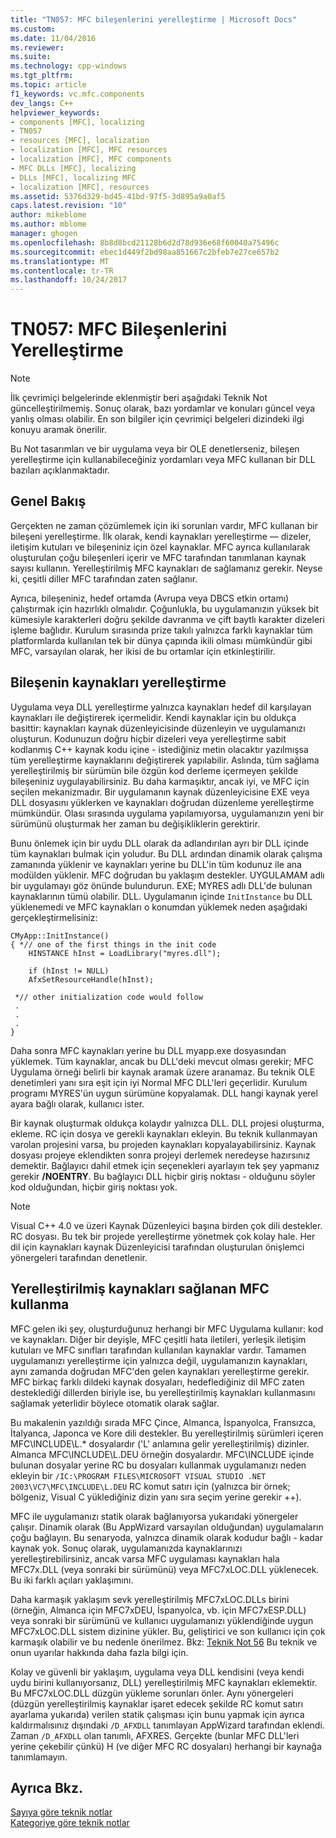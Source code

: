 ```yaml
---
title: "TN057: MFC bileşenlerini yerelleştirme | Microsoft Docs"
ms.custom: 
ms.date: 11/04/2016
ms.reviewer: 
ms.suite: 
ms.technology: cpp-windows
ms.tgt_pltfrm: 
ms.topic: article
f1_keywords: vc.mfc.components
dev_langs: C++
helpviewer_keywords:
- components [MFC], localizing
- TN057
- resources [MFC], localization
- localization [MFC], MFC resources
- localization [MFC], MFC components
- MFC DLLs [MFC], localizing
- DLLs [MFC], localizing MFC
- localization [MFC], resources
ms.assetid: 5376d329-bd45-41bd-97f5-3d895a9a0af5
caps.latest.revision: "10"
author: mikeblome
ms.author: mblome
manager: ghogen
ms.openlocfilehash: 8b8d8bcd21128b6d2d78d936e68f60040a75496c
ms.sourcegitcommit: ebec1d449f2bd98aa851667c2bfeb7e27ce657b2
ms.translationtype: MT
ms.contentlocale: tr-TR
ms.lasthandoff: 10/24/2017
---
```

# <a name="tn057-localization-of-mfc-components"></a>TN057: MFC Bileşenlerini Yerelleştirme
> [!NOTE]
>  İlk çevrimiçi belgelerinde eklenmiştir beri aşağıdaki Teknik Not güncelleştirilmemiş. Sonuç olarak, bazı yordamlar ve konuları güncel veya yanlış olması olabilir. En son bilgiler için çevrimiçi belgeleri dizindeki ilgi konuyu aramak önerilir.  
  
 Bu Not tasarımları ve bir uygulama veya bir OLE denetlerseniz, bileşen yerelleştirme için kullanabileceğiniz yordamları veya MFC kullanan bir DLL bazıları açıklanmaktadır.  
  
## <a name="overview"></a>Genel Bakış  
 Gerçekten ne zaman çözümlemek için iki sorunları vardır, MFC kullanan bir bileşeni yerelleştirme. İlk olarak, kendi kaynakları yerelleştirme — dizeler, iletişim kutuları ve bileşeniniz için özel kaynaklar. MFC ayrıca kullanılarak oluşturulan çoğu bileşenleri içerir ve MFC tarafından tanımlanan kaynak sayısı kullanın. Yerelleştirilmiş MFC kaynakları de sağlamanız gerekir. Neyse ki, çeşitli diller MFC tarafından zaten sağlanır.  
  
 Ayrıca, bileşeniniz, hedef ortamda (Avrupa veya DBCS etkin ortamı) çalıştırmak için hazırlıklı olmalıdır. Çoğunlukla, bu uygulamanızın yüksek bit kümesiyle karakterleri doğru şekilde davranma ve çift baytlı karakter dizeleri işleme bağlıdır. Kurulum sırasında prize takılı yalnızca farklı kaynaklar tüm platformlarda kullanılan tek bir dünya çapında ikili olması mümkündür gibi MFC, varsayılan olarak, her ikisi de bu ortamlar için etkinleştirilir.  
  
## <a name="localizing-your-components-resources"></a>Bileşenin kaynakları yerelleştirme  
 Uygulama veya DLL yerelleştirme yalnızca kaynakları hedef dil karşılayan kaynakları ile değiştirerek içermelidir. Kendi kaynaklar için bu oldukça basittir: kaynakları kaynak düzenleyicisinde düzenleyin ve uygulamanızı oluşturun. Kodunuzun doğru hiçbir dizeleri veya yerelleştirme sabit kodlanmış C++ kaynak kodu içine - istediğiniz metin olacaktır yazılmışsa tüm yerelleştirme kaynaklarını değiştirerek yapılabilir. Aslında, tüm sağlama yerelleştirilmiş bir sürümün bile özgün kod derleme içermeyen şekilde bileşeniniz uygulayabilirsiniz. Bu daha karmaşıktır, ancak iyi, ve MFC için seçilen mekanizmadır. Bir uygulamanın kaynak düzenleyicisine EXE veya DLL dosyasını yüklerken ve kaynakları doğrudan düzenleme yerelleştirme mümkündür. Olası sırasında uygulama yapılamıyorsa, uygulamanızın yeni bir sürümünü oluşturmak her zaman bu değişikliklerin gerektirir.  
  
 Bunu önlemek için bir uydu DLL olarak da adlandırılan ayrı bir DLL içinde tüm kaynakları bulmak için yoludur. Bu DLL ardından dinamik olarak çalışma zamanında yüklenir ve kaynakları yerine bu DLL'in tüm kodunuz ile ana modülden yüklenir. MFC doğrudan bu yaklaşım destekler. UYGULAMAM adlı bir uygulamayı göz önünde bulundurun. EXE; MYRES adlı DLL'de bulunan kaynaklarının tümü olabilir. DLL. Uygulamanın içinde `InitInstance` bu DLL yüklenemedi ve MFC kaynakları o konumdan yüklemek neden aşağıdaki gerçekleştirmelisiniz:  
  
```  
CMyApp::InitInstance()  
{ *// one of the first things in the init code  
    HINSTANCE hInst = LoadLibrary("myres.dll");

    if (hInst != NULL)  
    AfxSetResourceHandle(hInst);

 *// other initialization code would follow  
 .  
 .  
 .  
}  
```  
  
 Daha sonra MFC kaynakları yerine bu DLL myapp.exe dosyasından yüklemek. Tüm kaynaklar, ancak bu DLL'deki mevcut olması gerekir; MFC Uygulama örneği belirli bir kaynak aramak üzere aranamaz. Bu teknik OLE denetimleri yanı sıra eşit için iyi Normal MFC DLL'leri geçerlidir. Kurulum programı MYRES'ün uygun sürümüne kopyalamak. DLL hangi kaynak yerel ayara bağlı olarak, kullanıcı ister.  
  
 Bir kaynak oluşturmak oldukça kolaydır yalnızca DLL. DLL projesi oluşturma, ekleme. RC için dosya ve gerekli kaynakları ekleyin. Bu teknik kullanmayan varolan projesini varsa, bu projeden kaynakları kopyalayabilirsiniz. Kaynak dosyası projeye eklendikten sonra projeyi derlemek neredeyse hazırsınız demektir. Bağlayıcı dahil etmek için seçenekleri ayarlayın tek şey yapmanız gerekir **/NOENTRY**. Bu bağlayıcı DLL hiçbir giriş noktası - olduğunu söyler kod olduğundan, hiçbir giriş noktası yok.  
  
> [!NOTE]
>  Visual C++ 4.0 ve üzeri Kaynak Düzenleyici başına birden çok dili destekler. RC dosyası. Bu tek bir projede yerelleştirme yönetmek çok kolay hale. Her dil için kaynakları kaynak Düzenleyicisi tarafından oluşturulan önişlemci yönergeleri tarafından denetlenir.  
  
## <a name="using-the-provided-mfc-localized-resources"></a>Yerelleştirilmiş kaynakları sağlanan MFC kullanma  
 MFC gelen iki şey, oluşturduğunuz herhangi bir MFC Uygulama kullanır: kod ve kaynakları. Diğer bir deyişle, MFC çeşitli hata iletileri, yerleşik iletişim kutuları ve MFC sınıfları tarafından kullanılan kaynaklar vardır. Tamamen uygulamanızı yerelleştirme için yalnızca değil, uygulamanızın kaynakları, aynı zamanda doğrudan MFC'den gelen kaynakları yerelleştirme gerekir. MFC birkaç farklı dildeki kaynak dosyaları, hedeflediğiniz dil MFC zaten desteklediği dillerden biriyle ise, bu yerelleştirilmiş kaynakları kullanmasını sağlamak yeterlidir böylece otomatik olarak sağlar.  
  
 Bu makalenin yazıldığı sırada MFC Çince, Almanca, İspanyolca, Fransızca, İtalyanca, Japonca ve Kore dili destekler. Bu yerelleştirilmiş sürümleri içeren MFC\INCLUDE\L.* dosyalardır ('L' anlamına gelir yerelleştirilmiş) dizinler. Almanca MFC\INCLUDE\L.DEU örneğin dosyalardır. MFC\INCLUDE içinde bulunan dosyalar yerine RC bu dosyaları kullanmak uygulamanızı neden ekleyin bir `/IC:\PROGRAM FILES\MICROSOFT VISUAL STUDIO .NET 2003\VC7\MFC\INCLUDE\L.DEU` RC komut satırı için (yalnızca bir örnek; bölgeniz, Visual C yüklediğiniz dizin yanı sıra seçim yerine gerekir ++).  
  
 MFC ile uygulamanızı statik olarak bağlanıyorsa yukarıdaki yönergeler çalışır. Dinamik olarak (Bu AppWizard varsayılan olduğundan) uygulamaların çoğu bağlayın. Bu senaryoda, yalnızca dinamik olarak kodudur bağlı - kadar kaynak yok. Sonuç olarak, uygulamanızda kaynaklarınızı yerelleştirebilirsiniz, ancak varsa MFC uygulaması kaynakları hala MFC7x.DLL (veya sonraki bir sürümünü) veya MFC7xLOC.DLL yüklenecek. Bu iki farklı açıları yaklaşımını.  
  
 Daha karmaşık yaklaşım sevk yerelleştirilmiş MFC7xLOC.DLLs birini (örneğin, Almanca için MFC7xDEU, İspanyolca, vb. için MFC7xESP.DLL) veya sonraki bir sürümünü ve kullanıcı uygulamanızı yüklendiğinde uygun MFC7xLOC.DLL sistem dizinine yükler. Bu, geliştirici ve son kullanıcı için çok karmaşık olabilir ve bu nedenle önerilmez. Bkz: [Teknik Not 56](../mfc/tn056-installation-of-localized-mfc-components.md) Bu teknik ve onun uyarılar hakkında daha fazla bilgi için.  
  
 Kolay ve güvenli bir yaklaşım, uygulama veya DLL kendisini (veya kendi uydu birini kullanıyorsanız, DLL) yerelleştirilmiş MFC kaynakları eklemektir. Bu MFC7xLOC.DLL düzgün yükleme sorunları önler. Aynı yönergeleri (düzgün yerelleştirilmiş kaynaklar işaret edecek şekilde RC komut satırı ayarlama yukarıda) verilen statik çalışması için bunu yapmak için ayrıca kaldırmalısınız dışındaki `/D_AFXDLL` tanımlayan AppWizard tarafından eklendi. Zaman `/D_AFXDLL` olan tanımlı, AFXRES. Gerçekte (bunlar MFC DLL'leri yerine çekebilir çünkü) H (ve diğer MFC RC dosyaları) herhangi bir kaynağa tanımlamayın.  
  
## <a name="see-also"></a>Ayrıca Bkz.  
 [Sayıya göre teknik notlar](../mfc/technical-notes-by-number.md)   
 [Kategoriye göre teknik notlar](../mfc/technical-notes-by-category.md)

